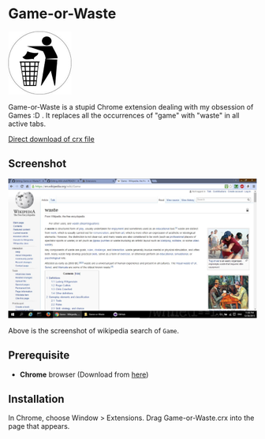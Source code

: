 Game-or-Waste
=============

![](images/images128.png)

Game-or-Waste is a stupid Chrome extension dealing with my obsession of Games :D . It replaces all the occurrences of "game" with "waste" in all active tabs.

[Direct download of crx file](https://github.com/Akash1684/Game-or-Waste/blob/master/Game-or-Waste.crx?raw=true)

Screenshot
---

![](Screenshot.jpg)

Above is the screenshot of wikipedia search of `Game`.

Prerequisite
---

* **Chrome** browser (Download from [here](https://www.google.co.in/chrome/browser/desktop/))

Installation
------------

In Chrome, choose Window > Extensions.  Drag Game-or-Waste.crx into the page that appears.
